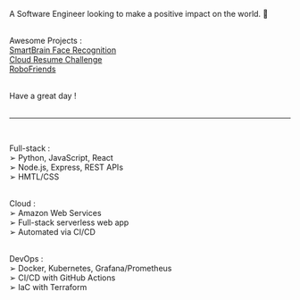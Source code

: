 A Software Engineer looking to make a positive impact on the world. 💚<br><br>

Awesome Projects :<br>
[SmartBrain Face Recognition](https://jagaesh.github.io/smartbrain)<br>
[Cloud Resume Challenge](https://cloud-resume-challenge.charlescloudjourney.com)<br>
[RoboFriends](https://jagaesh.github.io/robofriends)<br><br>

Have a great day !<br><br>

---
<br>

Full-stack :<br>
➢ Python, JavaScript, React<br>
➢ Node.js, Express, REST APIs<br>
➢ HMTL/CSS<br><br>

Cloud :<br>
➢ Amazon Web Services<br>
➢ Full-stack serverless web app<br>
➢ Automated via CI/CD<br><br>

DevOps :<br>
➢ Docker, Kubernetes, Grafana/Prometheus<br>
➢ CI/CD with GitHub Actions<br>
➢ IaC with Terraform<br><br><br>



